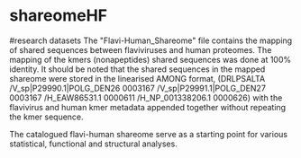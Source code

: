# shareomeHF
#research datasets
The "Flavi-Human_Shareome" file contains the mapping of shared sequences between flaviviruses and human proteomes. The mapping of the kmers (nonapeptides) 
shared sequences was done at 100% identity. It should be noted that the shared sequences in the mapped shareome were stored in the linearised AMONG format, 
(DRLPSALTA /V_sp|P29990.1|POLG_DEN26 0003167 /V_sp|P29991.1|POLG_DEN27 0003167 /H_EAW86531.1 0000611 /H_NP_001338206.1 0000626) with the flavivirus and human 
kmer metadata appended together without repeating the kmer sequence.

The catalogued flavi-human shareome serve as a starting point for various statistical, functional and structural analyses.
